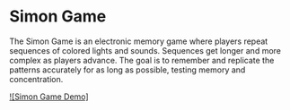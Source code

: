 # Simon Game

The Simon Game is an electronic memory game where players repeat sequences of colored lights and sounds. Sequences get longer and more complex as players advance. The goal is to remember and replicate the patterns accurately for as long as possible, testing memory and concentration.

[![Simon Game Demo]](https://www.youtube.com/embed/EWJ5uYwQJGU)
